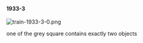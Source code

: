 #### 1933-3
![train-1933-3-0.png](https://github.com/lil-lab/nlvr/raw/master/nlvr/train/images/64/train-1933-3-0.png "train-1933-3-0.png")

one of the grey square contains exactly two objects